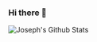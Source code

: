 ### Hi there 👋
![Joseph's Github Stats](https://github-readme-stats.vercel.app/api?username=jshepin)
